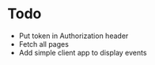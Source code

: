 # Todo

- Put token in Authorization header
- Fetch all pages
- Add simple client app to display events

